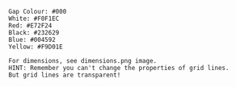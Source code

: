     Gap Colour: #000
    White: #F0F1EC
    Red: #E72F24
    Black: #232629
    Blue: #004592
    Yellow: #F9D01E

    For dimensions, see dimensions.png image.
    HINT: Remember you can't change the properties of grid lines.
    But grid lines are transparent!
    